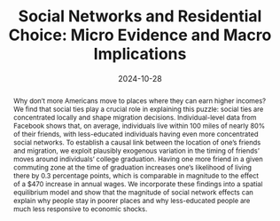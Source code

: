---
title: "Social Networks and Residential Choice: Micro Evidence and Macro Implications"
collection: wps
link: "https://drew-johnston.com/files/Social_Networks_and_Residential_choice.pdf"
coauthors: Michael Bailey, Martin Koenen, Theresa Kuchler, Dominic Russel, and Johannes Stroebel
date: 2024-10-28
outcome_prefix: ''
outcome: ''
abstract: "Why don’t more Americans move to places where they can earn higher incomes? We find that social ties play a crucial role in explaining this puzzle: social ties are concentrated locally and shape migration decisions. Individual-level data from Facebook shows that, on average, individuals live within 100 miles of nearly 80% of their friends, with less-educated individuals having even more concentrated social networks. To establish a causal link between the location of one’s friends and migration, we exploit plausibly exogenous variation in the timing of friends’ moves around individuals’ college graduation. Having one more friend in a given commuting zone at the time of graduation increases one’s likelihood of living there by 0.3 percentage points, which is comparable in magnitude to the effect of a $470 increase in annual wages. We incorporate these findings into a spatial equilibrium model and show that the magnitude of social network effects can explain why people stay in poorer places and why less-educated people are much less responsive to economic shocks."
press: 
data: 
---